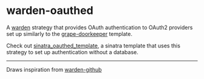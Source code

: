 # warden-oauthed

A [warden](https://github.com/hassox/warden) strategy that provides OAuth authentication to OAuth2 providers set up similarly to the [grape-doorkeeper](https://github.com/sethherr/grape-doorkeeper) template.

Check out [sinatra_oauthed_template](https://github.com/sethherr/sinatra_oauthed_template), a sinatra template that uses this strategy to set up authentication without a database.

---

Draws inspiration from [warden-github](https://github.com/Zensaburou/warden-github/)